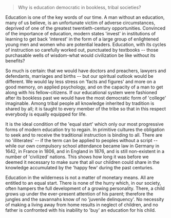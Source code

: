 > Why is education democratic in bookless, tribal societies?

 

Education is one of the key words of our time. A man without an education, many of us believe, is an unfortunate victim of adverse circumstances, deprived of one of the greatest twentieth-century opportunities. Convinced of the importance of education, modern states 'invest' in institutions of learning to get back 'interest' in the form of a large group of enlightened young men and women who are potential leaders. Education, with its cycles of instruction so carefully worked out, punctuated by textbooks -- those purchasable wells of wisdom-what would civilization be like without its benefits?



So much is certain: that we would have doctors and preachers, lawyers and defendants, marriages and births -- but our spiritual outlook would be different. We would lay less stress on 'facts and figures' and more on a good memory, on applied psychology, and on the capacity of a man to get along with his fellow-citizens. If our educational system were fashioned after its bookless past we would have the most democratic form of 'college' imaginable. Among tribal people all knowledge inherited by tradition is shared by all; it is taught to every member of the tribe so that in this respect everybody is equally equipped for life.


It is the ideal condition of the 'equal start' which only our most progressive forms of modern education try to regain. In primitive cultures the obligation to seek and to receive the traditional instruction is binding to all. There are no 'illiterates' -- if the term can be applied to peoples without a script -- while our own compulsory school attendance became law in Germany in 1642, in France in 1806, and in England in 1876, and is still non-existent in a number of 'civilized' nations. This shows how long it was before we deemed it necessary to make sure that all our children could share in the knowledge accumulated by the 'happy few' during the past centuries.



Education in the wilderness is not a matter of monetary means. All are entitled to an equal start. There is none of the hurry which, in our society, often hampers the full development of a growing personality. There, a child grows up under the ever-present attention of his parent; therefore the jungles and the savannahs know of no 'juvenile delinquency'. No necessity of making a living away from home results in neglect of children, and no father is confronted with his inability to 'buy' an education for his child.